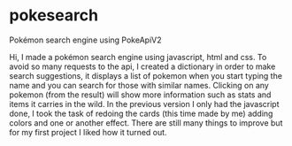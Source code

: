 # pokesearch
Pokémon search engine using PokeApiV2  

Hi, I made a pokémon search engine using javascript, html and css. To avoid so many requests to the api, I created a dictionary in order to make search suggestions, it displays a list of pokemon when you start typing the name and you can search for those with similar names. Clicking on any pokemon (from the result) will show more information such as stats and items it carries in the wild. In the previous version I only had the javascript done, I took the task of redoing the cards (this time made by me) adding colors and one or another effect. There are still many things to improve but for my first project I liked how it turned out.

